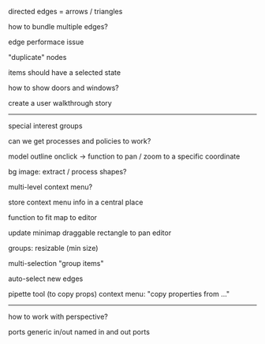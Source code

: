 directed edges = arrows / triangles

how to bundle multiple edges?

edge performace issue

"duplicate" nodes

items should have a selected state

how to show doors and windows?

create a user walkthrough story

---

special interest groups

can we get processes and policies to work?

model outline
	onclick → function to pan / zoom to a specific coordinate

bg image: extract / process shapes?

multi-level context menu?

store context menu info in a central place

function to fit map to editor

update minimap
	draggable rectangle to pan editor

groups: resizable (min size)

multi-selection
	"group items"

auto-select new edges

pipette tool (to copy props)
	context menu: "copy properties from ..."

---

how to work with perspective?

ports
	generic in/out
	named in and out ports
